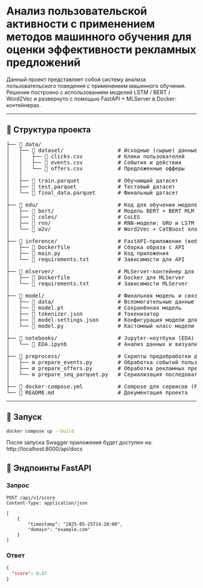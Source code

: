 # Анализ пользовательской активности с применением методов машинного обучения для оценки эффективности рекламных предложений

Данный проект представляет собой систему анализа пользовательского поведения с применением машинного обучения. Решение построено с использованием моделей LSTM / BERT / Word2Vec и развернуто с помощью FastAPI + MLServer в Docker-контейнерах.

---

## 📁 Структура проекта

<pre>
├── 📂 data/
│   ├── 📂 dataset/                 # Исходные (сырые) данные
│   │   ├── 📄 clicks.csv           # Клики пользователей
│   │   ├── 📄 events.csv           # События и действия
│   │   └── 📄 offers.csv           # Предложенные офферы
│   │
│   ├── 📄 train.parquet            # Обучающий датасет
│   ├── 📄 test.parquet             # Тестовый датасет
│   └── 📄 final_data.parquet       # Финальный датасет
│
├── 📂 edu/                         # Код для обучения моделей
│   ├── 📂 bert/                    # Модель BERT + BERT MLM CatBoost
│   ├── 📂 coles/                   # CoLES
│   ├── 📂 rnn/                     # RNN-модели: GRU и LSTM
│   └── 📂 w2v/                     # Word2Vec + CatBoost классификатор
│
├── 📂 inference/                   # FastAPI-приложение (веб API)
│   ├── 🐋 Dockerfile               # Сборка образа с API
│   ├── 📄 main.py                  # Код приложения
│   └── 📄 requirements.txt         # Зависимости для API
│
├── 📂 mlserver/                    # MLServer-контейнер для модели
│   ├── 🐋 Dockerfile               # Docker для MLServer
│   └── 📄 requirements.txt         # Зависимости MLServer
│
├── 📂 model/                       # Финальная модель и связанные файлы
│   ├── 📂 data/                    # Вспомогательные данные для модели
│   ├── 📄 model.pt                 # Сохранённая модель
│   ├── 📄 tokenizer.json           # Токенизатор
│   ├── 📄 model-settings.json      # Конфигурация модели для MLServer
│   └── 📄 model.py                 # Кастомный класс модели
│
├── 📂 notebooks/                   # Jupyter-ноутбуки (EDA)
│   └── 📓 EDA.ipynb                # Анализ данных и визуализация
│
├── 📂 preprocess/                  # Скрипты предобработки данных
│   ├── ⚙️ prepare_events.py        # Обработка событий пользователей
│   ├── ⚙️ prepare_offers.py        # Обработка рекламных предложений
│   └── ⚙️ prepare_seq_parquet.py   # Сериализация последовательностей
│
├── 🐋 docker-compose.yml           # Compose для сервисов (FastAPI + MLServer)
└── 📄 README.md                    # Документация проекта
</pre>

---

## 🚀 Запуск

```bash
docker compose up --build
```

После запуска Swagger приложения будет доступен на: http://localhost:8000/api/docs

## 🧪 Эндпоинты FastAPI
### Запрос

```http
POST /api/v1/score
Content-Type: application/json

[
    {
        "timestamp": "2025-05-25T14:20:00",
        "domain": "example.com"
    }
]
```

### Ответ

```json
{
  "score": 0.87
}
```